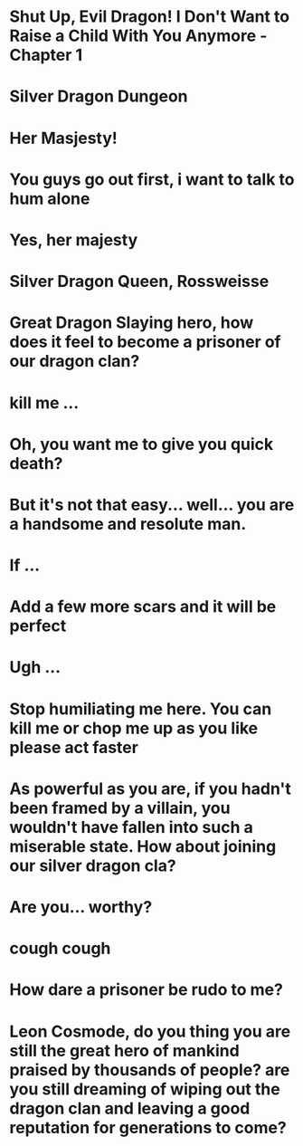 # Shut Up, Evil Dragon! I Don't Want to Raise a Child With You Anymore - Chapter 1  
<!-- Cala-se, Dragão Malvado! Eu não quero criar filhos com você - Capítulo 1 -->

<!-- 

Shut = cale-se
Up > intensidade

Evil = Mal
want = quero
Raise = criar
anymore = não quero mais algo

-->

# Silver Dragon Dungeon
<!-- Calabouço dos Dragões Prateados -->
<!-- Dungeon = Masmorra // Calabouço  -->

# Her Masjesty!
<!-- Vossa Masjestade! -->
<!-- Her Masjesty = vossa // sua -->

# You guys go out first, i want to talk to hum alone
<!-- Vocês saem primeiro, eu quero conversar com ele sozinho. -->
<!-- Vocês dois podem ir, eu quero ter uma conversa a sós com ele [Contexto!] --> 

<!-- 

guys = pessoal
want = quero
him = ele
talk = conversar
alone = sozinho

-->

# Yes, her majesty
<!-- Sim, sua Majestade -->
<!-- Entendido! Sua Majestade [Contexto!] -->

# Silver Dragon Queen, Rossweisse
<!-- Rainha dos Dragões de Prateados, Rossweisse -->
<!-- Queen = rainha -->

# Great Dragon Slaying hero, how does it feel to become a prisoner of our dragon clan?
<!-- Grande héroi matador de dagrões, como se sente em ter se tornado um prisioneiro do nosso clã de dragões? -->

<!--

how = como
does = faz
it = isso
feel = se sentir
become = se tornar
prisoner = prisioneiro
our = nosso

-->

# kill me ...
<!-- Mate-me ... -->

# Oh, you want me to give you quick death?
<!-- Oh! você quer que eu te dê uma morte rápida? -->

<!--
	
want = quer
give = dar
quick = rápido
death = morte

-->

# But it's not that easy... well... you are a handsome and resolute man. 
<!-- Mas isso não será fácil, bem .. você é um homem bonito e resoluto. -->

<!-- Infelizmente não é tão fácil ... além de lindo, você é um homem bem corajoso. [Contexto!] -->

<!-- 

but = mas
it's = é
that = fácil

well = bem ...
you are = você é
handsome = bonito // lindo
resolute = resoluto // corajoso

-->

# If ...
<!-- Se -->
<!-- Se eu ... [Contexto!]-->

# Add a few more scars and it will be perfect
<!-- Adicione um pouco mais de cicatrizes e ficará perfeito -->
<!-- Fazer mais algumas cicatrizes vai ficar perfeito [Contexto!] -->

<!-- 

add = adicione
few = pouco
more = mais
scars = cicatrizes > full metal Scar
it = isso
will = irá
be = ser

-->

# Ugh ...
<!-- UGH! -->

# Stop humiliating me here. You can kill me or chop me up as you like please act faster
<!-- Pare de me humilhar aqui. Você pode me matar ou me picotar em pedaços, como quiser, por favor, aja mais rápido -->

<!-- Até quando vai ficar me humilhando ... porque não me mata logo ou me corta do jeito que você gosta? só peço que seja rápida. [Contexto!] -->

<!-- 
	
humilianting = humilhando
here = aqui
can = pode
chop = picotar
up = em pedaços
as = como
act = aja
fast = mais rápido

-->

# As powerful as you are, if you hadn't been framed by a villain, you wouldn't have fallen into such a miserable state. How about joining our silver dragon cla?
<!-- Tão poderoso quanto você é, se você não tivesse sido incriminado por um vilão, você não teria caido em um estado tão miserável. Que tal se juntar ao nosso clã de dragões de prata? -->

<!-- Por mais poderoso que você seja, se você não tivesse sido denunciado por um vilão, estaria em um estado tão miserável. O que você de se juntar ao nosso clã dos dragões prateados? [Contexto!] -->

<!-- 

As = tão
powerfull = poderoso
as = como
hadn't = não tivesse
been = sido
framed = incriminado
by = por
villain = vilão
wouldn't = não teria
fallen = caído
such = tal
our = nosso

-->

# Are you... worthy?
<!-- Vocês são... dignos? -->
<!-- Por acaso.. você é digna? [Contexto!] -->

<!-- 

are you = vocês são
worthy = digno

-->


# cough cough
<!-- tosse tosse-->


# How dare a prisoner be rudo to me?
<!-- Como um prisioneiro ousa ser rude comigo? -->
<!-- Como ousa ser rude comigo? [Contexto!] -->

<!-- 

How = como
dare = ousar
be = ser
rude = rude

-->

# Leon Cosmode, do you thing you are still the great hero of mankind praised by thousands of people? are you still dreaming of wiping out the dragon clan and leaving a good reputation for generations to come?
<!-- Leon Cosmode, você ainda se considera o grande herói da humanidade, elogiado por milhares de pessoas? Você ainda sonha em exterminar o clã de dragões e deixar uma boa reputação para as gerações futuras? -->

<!-- Leon Cosmode, você ainda acha que é o grande herói da humanidade, elogiado por milhares de pessoas? Ainda tá sonhando em acabar com o clâ dos dragões e deixar uma boa re[putacão para as gerações futuras? [Contexto!] -->

<!-- 

do = faz
think = pensa
are = é
still = ainda
great = grande
mankind = humanidade
praised = elogiado
by = por
thousends = milhares
dreaming = sonhando
wiping = exterminando
out = fora
leaving = deixando
come = vir

-->




<!-- -->
<!-- [Contexto!] -->

<!-- 




-->















